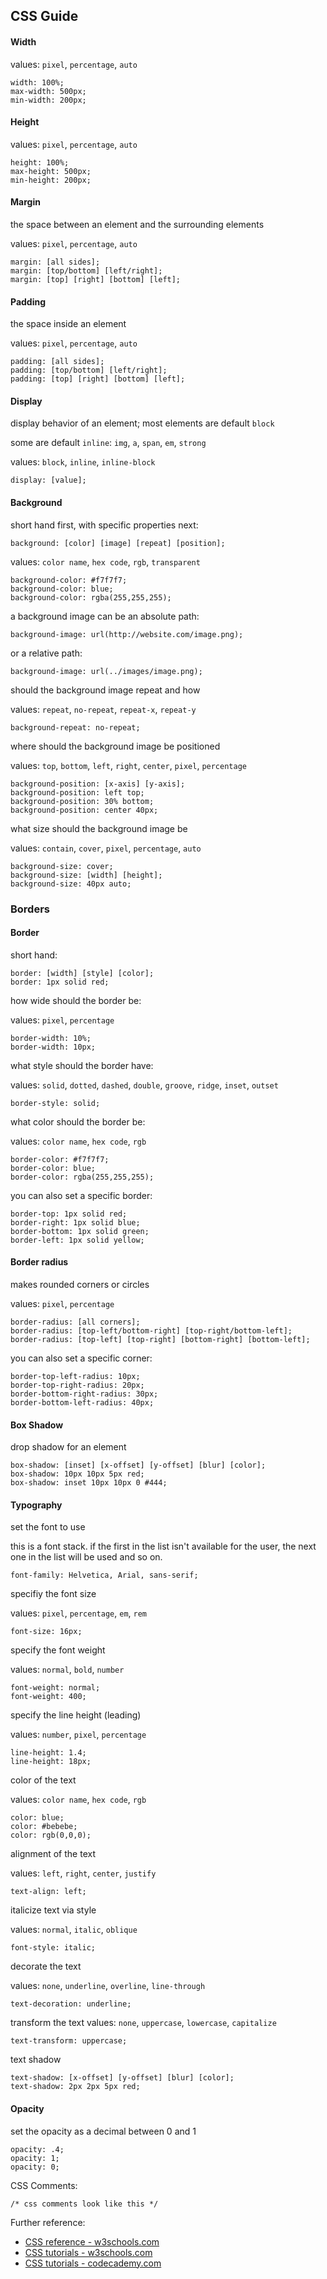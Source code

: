 ## CSS Guide

#### Width
values: `pixel`, `percentage`, `auto`
```
width: 100%;
max-width: 500px;
min-width: 200px;
```

#### Height
values: `pixel`, `percentage`, `auto`
```
height: 100%;
max-height: 500px;
min-height: 200px;
```

#### Margin
the space between an element and the surrounding elements

values: `pixel`, `percentage`, `auto`
```
margin: [all sides];
margin: [top/bottom] [left/right];
margin: [top] [right] [bottom] [left];
```

#### Padding
the space inside an element

values: `pixel`, `percentage`, `auto`
```
padding: [all sides];
padding: [top/bottom] [left/right];
padding: [top] [right] [bottom] [left];
```

#### Display
display behavior of an element; most elements are default `block`

some are default `inline`: `img`, `a`, `span`, `em`, `strong`

values: `block`, `inline`, `inline-block`
```
display: [value];
```

#### Background
short hand first, with specific properties next:
```
background: [color] [image] [repeat] [position];
```
values: `color name`, `hex code`, `rgb`, `transparent`
```
background-color: #f7f7f7;
background-color: blue;
background-color: rgba(255,255,255);
```
a background image can be an absolute path:
```
background-image: url(http://website.com/image.png);
```
or a relative path:
```
background-image: url(../images/image.png);
```
should the background image repeat and how

values: `repeat`, `no-repeat`, `repeat-x`, `repeat-y`
```
background-repeat: no-repeat;
```
where should the background image be positioned

values: `top`, `bottom`, `left`, `right`, `center`, `pixel`, `percentage`
```
background-position: [x-axis] [y-axis];
background-position: left top;
background-position: 30% bottom;
background-position: center 40px;
```
what size should the background image be

values: `contain`, `cover`, `pixel`, `percentage`, `auto`
```
background-size: cover;
background-size: [width] [height];
background-size: 40px auto;
```

### Borders

#### Border
short hand:
```
border: [width] [style] [color];
border: 1px solid red;
```
how wide should the border be:

values: `pixel`, `percentage`
```
border-width: 10%;
border-width: 10px;
```
what style should the border have:

values: `solid`, `dotted`, `dashed`, `double`, `groove`, `ridge`, `inset`, `outset`
```
border-style: solid;
```
what color should the border be:

values: `color name`, `hex code`, `rgb`
```
border-color: #f7f7f7;
border-color: blue;
border-color: rgba(255,255,255);
```
you can also set a specific border:
```
border-top: 1px solid red;
border-right: 1px solid blue;
border-bottom: 1px solid green;
border-left: 1px solid yellow;
```

#### Border radius
makes rounded corners or circles

values: `pixel`, `percentage`
```
border-radius: [all corners];
border-radius: [top-left/bottom-right] [top-right/bottom-left];
border-radius: [top-left] [top-right] [bottom-right] [bottom-left];
```
you can also set a specific corner:
```
border-top-left-radius: 10px;
border-top-right-radius: 20px;
border-bottom-right-radius: 30px;
border-bottom-left-radius: 40px;
```

#### Box Shadow
drop shadow for an element
```
box-shadow: [inset] [x-offset] [y-offset] [blur] [color];
box-shadow: 10px 10px 5px red;
box-shadow: inset 10px 10px 0 #444;
```

#### Typography
set the font to use

this is a font stack. if the first in the list isn't available for the user, the next one in the list will be used and so on.
```
font-family: Helvetica, Arial, sans-serif;
```
specifiy the font size

values: `pixel`, `percentage`, `em`, `rem`
```
font-size: 16px;
```
specify the font weight

values: `normal`, `bold`, `number`
```
font-weight: normal;
font-weight: 400;
```
specify the line height (leading)

values: `number`, `pixel`, `percentage`
```
line-height: 1.4;
line-height: 18px;
```
color of the text

values: `color name`, `hex code`, `rgb`
```
color: blue;
color: #bebebe;
color: rgb(0,0,0);
```
alignment of the text

values: `left`, `right`, `center`, `justify`
```
text-align: left;
```
italicize text via style

values: `normal`, `italic`, `oblique`
```
font-style: italic;
```
decorate the text

values: `none`, `underline`, `overline`, `line-through`
```
text-decoration: underline;
```
transform the text
values: `none`, `uppercase`, `lowercase`, `capitalize`
```
text-transform: uppercase;
```
text shadow
```
text-shadow: [x-offset] [y-offset] [blur] [color];
text-shadow: 2px 2px 5px red;
```

#### Opacity
set the opacity as a decimal between 0 and 1
```
opacity: .4;
opacity: 1;
opacity: 0;
```

CSS Comments:
```
/* css comments look like this */
```

Further reference:
- [CSS reference - w3schools.com](http://www.w3schools.com/cssref/default.asp)
- [CSS tutorials - w3schools.com](http://www.w3schools.com/css/default.asp)
- [CSS tutorials - codecademy.com](http://www.codecademy.com/courses/css-coding-with-style/0/1)
